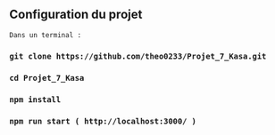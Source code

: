 ## Configuration du projet

    Dans un terminal :

### `git clone https://github.com/theo0233/Projet_7_Kasa.git`

### `cd Projet_7_Kasa`

### `npm install`

### `npm run start ( http://localhost:3000/ )`
